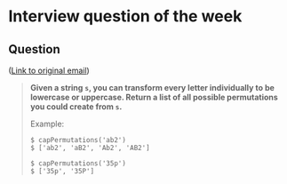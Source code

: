 # Interview question of the week

## Question

([Link to original email](https://buttondown.email/cassidoo/archive/i-had-chosen-to-use-my-work-as-a-reflection-of-my/))

> **Given a string `s`, you can transform every letter individually to be
> lowercase or uppercase. Return a list of all possible permutations you could
> create from `s`.**
>
> Example:
>
> ```
> $ capPermutations('ab2')
> $ ['ab2', 'aB2', 'Ab2', 'AB2']
>
> $ capPermutations('35p')
> $ ['35p', '35P']
> ```
